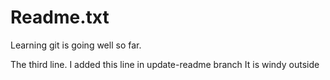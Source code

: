 # Readme.txt
Learning git is going well so far.

The third line.
I added this line in update-readme branch
It is windy outside

